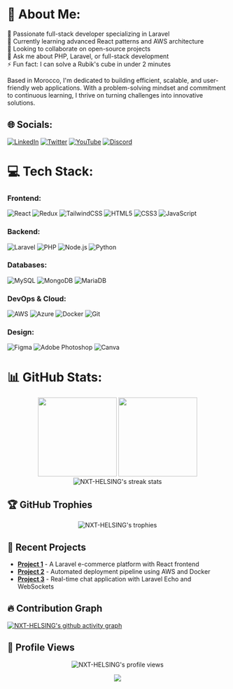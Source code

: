 # 💫 About Me:
🔭 Passionate full-stack developer specializing in Laravel  
🌱 Currently learning advanced React patterns and AWS architecture  
👯 Looking to collaborate on open-source projects  
💬 Ask me about PHP, Laravel, or full-stack development  
⚡ Fun fact: I can solve a Rubik's cube in under 2 minutes  

Based in Morocco, I'm dedicated to building efficient, scalable, and user-friendly web applications. With a problem-solving mindset and commitment to continuous learning, I thrive on turning challenges into innovative solutions.

## 🌐 Socials:
[![LinkedIn](https://img.shields.io/badge/LinkedIn-0077B5?style=for-the-badge&logo=linkedin&logoColor=white)](https://linkedin.com/in/abderrahimajabli/)
[![Twitter](https://img.shields.io/badge/Twitter-1DA1F2?style=for-the-badge&logo=twitter&logoColor=white)](https://x.com/Abderrahim.AJabli)
[![YouTube](https://img.shields.io/badge/YouTube-FF0000?style=for-the-badge&logo=youtube&logoColor=white)](https://youtube.com/@Abderrahim.AJabli)
[![Discord](https://img.shields.io/badge/Discord-5865F2?style=for-the-badge&logo=discord&logoColor=white)](https://discord.gg/nxtheelsing)

# 💻 Tech Stack:
### Frontend:
![React](https://img.shields.io/badge/React-20232A?style=for-the-badge&logo=react&logoColor=61DAFB)
![Redux](https://img.shields.io/badge/Redux-593D88?style=for-the-badge&logo=redux&logoColor=white)
![TailwindCSS](https://img.shields.io/badge/Tailwind_CSS-38B2AC?style=for-the-badge&logo=tailwind-css&logoColor=white)
![HTML5](https://img.shields.io/badge/HTML5-E34F26?style=for-the-badge&logo=html5&logoColor=white)
![CSS3](https://img.shields.io/badge/CSS3-1572B6?style=for-the-badge&logo=css3&logoColor=white)
![JavaScript](https://img.shields.io/badge/JavaScript-F7DF1E?style=for-the-badge&logo=javascript&logoColor=black)

### Backend:
![Laravel](https://img.shields.io/badge/Laravel-FF2D20?style=for-the-badge&logo=laravel&logoColor=white)
![PHP](https://img.shields.io/badge/PHP-777BB4?style=for-the-badge&logo=php&logoColor=white)
![Node.js](https://img.shields.io/badge/Node.js-43853D?style=for-the-badge&logo=node.js&logoColor=white)
![Python](https://img.shields.io/badge/Python-3776AB?style=for-the-badge&logo=python&logoColor=white)

### Databases:
![MySQL](https://img.shields.io/badge/MySQL-4479A1?style=for-the-badge&logo=mysql&logoColor=white)
![MongoDB](https://img.shields.io/badge/MongoDB-4EA94B?style=for-the-badge&logo=mongodb&logoColor=white)
![MariaDB](https://img.shields.io/badge/MariaDB-003545?style=for-the-badge&logo=mariadb&logoColor=white)

### DevOps & Cloud:
![AWS](https://img.shields.io/badge/AWS-232F3E?style=for-the-badge&logo=amazon-aws&logoColor=white)
![Azure](https://img.shields.io/badge/Azure-0089D6?style=for-the-badge&logo=microsoft-azure&logoColor=white)
![Docker](https://img.shields.io/badge/Docker-2496ED?style=for-the-badge&logo=docker&logoColor=white)
![Git](https://img.shields.io/badge/Git-F05032?style=for-the-badge&logo=git&logoColor=white)

### Design:
![Figma](https://img.shields.io/badge/Figma-F24E1E?style=for-the-badge&logo=figma&logoColor=white)
![Adobe Photoshop](https://img.shields.io/badge/Adobe%20Photoshop-31A8FF?style=for-the-badge&logo=adobe-photoshop&logoColor=white)
![Canva](https://img.shields.io/badge/Canva-00C4CC?style=for-the-badge&logo=canva&logoColor=white)

# 📊 GitHub Stats:
<div align="center">
  <img height="180em" src="https://github-readme-stats.vercel.app/api?username=NXT-HELSING&show_icons=true&theme=tokyonight&include_all_commits=true&count_private=true"/>
  <img height="180em" src="https://github-readme-stats.vercel.app/api/top-langs/?username=NXT-HELSING&layout=compact&langs_count=8&theme=tokyonight"/>
</div>

<div align="center">
  <img src="https://github-readme-streak-stats.herokuapp.com/?user=NXT-HELSING&theme=tokyonight" alt="NXT-HELSING's streak stats"/>
</div>

## 🏆 GitHub Trophies
<div align="center">
  <img src="https://github-profile-trophy.vercel.app/?username=NXT-HELSING&theme=radical&no-frame=true&no-bg=true&margin-w=15" alt="NXT-HELSING's trophies"/>
</div>

## 🎯 Recent Projects
- **[Project 1](https://github.com/NXT-HELSING/project1)** - A Laravel e-commerce platform with React frontend
- **[Project 2](https://github.com/NXT-HELSING/project2)** - Automated deployment pipeline using AWS and Docker
- **[Project 3](https://github.com/NXT-HELSING/project3)** - Real-time chat application with Laravel Echo and WebSockets

## 🔥 Contribution Graph
[![NXT-HELSING's github activity graph](https://github-readme-activity-graph.vercel.app/graph?username=NXT-HELSING&theme=tokyo-night)](https://github.com/NXT-HELSING)

## 👀 Profile Views
<div align="center">
  <img src="https://komarev.com/ghpvc/?username=NXT-HELSING&label=Profile%20views&color=0e75b6&style=flat" alt="NXT-HELSING's profile views" />
</div>

<p align="center"> 
  <img src="https://capsule-render.vercel.app/api?type=waving&color=gradient&height=60&section=footer"/>
</p>
